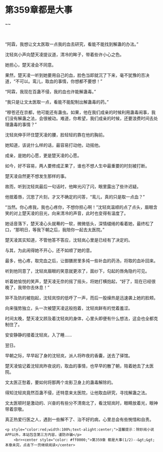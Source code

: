 # 第359章都是大事
~~
    	    <p name="pagetop" href="javascript:void(0);" onclick="return false" style="line-height: 35px;padding: 10px;color: #333;"> </p><p>“阿霖，我想让文太医取一点我的血去研究，看能不能找到解蛊的办法。”</p><p>沈轻岚小声向楚天凌提议道，清冷的眸子，带着些许小心之色。</p><p>她担心，楚天凌会不同意。</p><p>果然，楚天凌一听到她要用自己的血，脸色当即就沉了下来，毫不犹豫的否决道，“不可以。鸾儿，取血的事情，你想都不要想！”</p><p>“阿霖，我现在百蛊不侵，我的血也许能解蛊毒。”</p><p>“我只是让文太医取一点，看能不能配制出解蛊毒的药。”</p><p>“穆苍还在京都，他可能还有蛊虫。如果，他在我们成亲的时候利用蛊毒闹事，我们没有解蛊之法，会很被动。难道，你希望，我们成亲的时候，还要浪费时间去处理蛊毒的事情？”</p><p>沈轻岚伸手环住楚天凌的腰，脸轻轻的靠在他的胸前。</p><p>她知道，该说什么样的话，最容易打动他，动摇他。</p><p>成亲，是她的心愿，更是楚天凌的心愿。</p><p>如今，好不容易，两人要修成正果了，谁也不想人生中最重要的时刻被打断。</p><p>楚天凌自然更不想发生那样的事。</p><p>故而，听到沈轻岚最后一句话时，他眸光闪了闪，眼里露出了些许迟疑。</p><p>他抿着唇，沉思了片刻，才又不确定的问答，“鸾儿，真的只是取一点血？”</p><p>“当然。你心疼我，我也心疼你，不想你担心啊！”沈轻岚温顺的点了点头，眉眼含笑的对上楚天凌的目光，向来清冷的声音，此时也变得有温度了。</p><p>她话音落下，楚天凌心头就蓦的一软，微微低头，深情缱绻的看着她，最终松了口，“那明日，等我下朝之后，我陪你一起去太医院。”</p><p>楚天凌其实知道，不管他答不答应，沈轻岚心里是已经有了决定的。</p><p>与其，为此闹得她不开心，还不如顺了她的意。</p><p>最多，他心疼，取完血之后，让御膳房里多炖一些补血的药汤，将取的血补回来。</p><p>听到他同意了，沈轻岚眉眼的笑意就更浓了，面纱下，勾起的唇角隐约可见。</p><p>听着她愉悦的笑声，楚天凌无奈的摇了摇头，将她打横抱起，“好了，现在已经很晚了，我带你去休息！”</p><p>猝不及防的被抱起，沈轻岚惊的低呼了一声，而后一股燥热是迅速袭上她的脸颊。</p><p>向来强势独立，头一次被楚天凌这般抱着，沈轻岚鲜有的觉着羞涩。</p><p>时间太晚，楚天凌又顾及着沈轻岚的身体，心里头即便有什么想法，这会也全都克制住了。</p><p>安安静静的搂着沈轻岚，入了睡……</p><p>翌日。</p><p>早朝之际，早早起了身的沈轻岚，派人将昨夜的香囊，送去了驿馆。</p><p>楚天凌惦记着沈轻岚昨夜说的，取血的事情，也早早的散了朝，陪着她去了太医院。</p><p>文太医正愁着，要如何将那两个龙影卫身上的蛊毒解除的。</p><p>得知沈轻岚竟然百蛊不侵，还特意来太医院，让他取血研究，寻找解蛊之法。</p><p>文太医顿时是激动的、兴奋的有些分不清南北了，看沈轻岚时，眼睛放着光，眼神带着崇敬。</p><p>真正热爱行医之人，遇到一些解不了、治不好的病，心里总会有些惋惜和自责。</p>
    	
   	<p style="color:red;width:100%;text-alight:center;">温馨提示：除妙阅小说APP以外，本站包含第三方内容，谨防诈骗</p>
    	<br><center style="color: #ff0000;">第359章 都是大事(1/2)--&gt;&gt;本章未完，点击下一页继续阅读</center>
    	